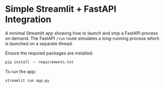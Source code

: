 # Simple Streamlit + FastAPI Integration
A minimal Streamlit app showing how to launch and stop a FastAPI process on demand. The FastAPI `/run` route simulates a long-running process which is launched on a separate thread. 

Ensure the required packages are installed:

```bash
pip install -r requirements.txt
```

To run the app:

```bash
streamlit run app.py
```